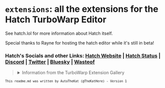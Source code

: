 # `extensions`: all the extensions for the Hatch TurboWarp Editor

See hatch.lol for more information about Hatch itself.

Special thanks to Rayne for hosting the hatch editor while it's still in beta!

### Hatch's Socials and other Links: [Hatch Website](https://hatch.lol) | [Hatch Status](https://status.hatch.lol) | [Discord](https://discord.gg/ENTDZdaGnD) | [Twitter](https://x.com/hatch_lol) | [Bluesky](https://bsky.app/profile/hatch.lol) | [Wasteof](https://wasteof.money/users/hatch) 

><details>
><summary>Information from the TurboWarp Extension Gallery</summary>
>
># TurboWarp Extension Gallery
>
>User-contributed unsandboxed extension gallery for TurboWarp.
>
>https://extensions.turbowarp.org/
>
>## Contributing
>
>See [CONTRIBUTING.md](CONTRIBUTING.md).
>
>## License
>
>Extensions (in the `extensions` folder) will have a comment at the top of the file describing the license for the code. In the past [MIT](./licenses/MIT.txt) was the >default, however now [MPL-2.0](./licenses/MPL-2.0.txt) is recommended. Some extensions may contain a mix of several.
>
>Sample projects (in the `samples` folder) are licensed under [CC-BY 4.0](./licenses/CC-BY-4.0.txt).
>
>Everything else, such as the extension images, development server, and website are licensed under the [GNU General Public License version 3](licenses/GPL-3.0.txt).
>
>See [images/README.md](images/README.md) for attribution information for each image.
>
</details>

<sub>`This readme.md was written by AutoTheKat (@TheKatHere) - Version 1`</sub>
